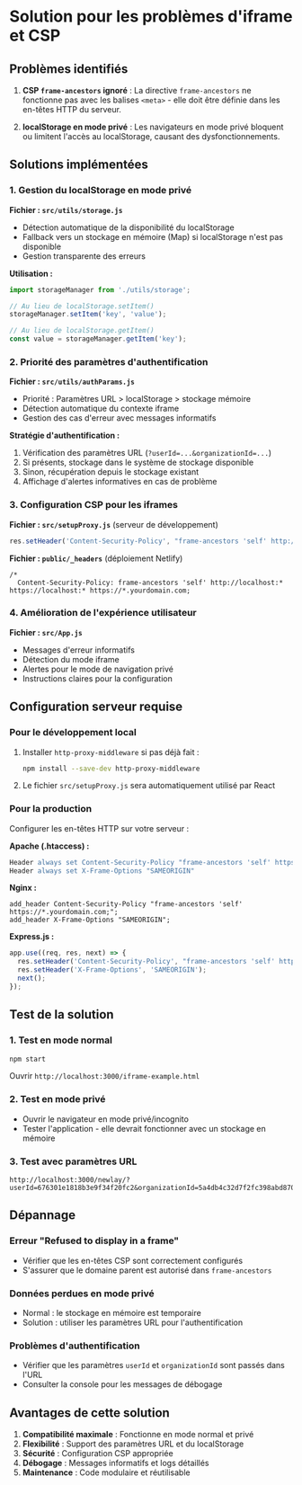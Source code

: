 # Solution pour les problèmes d'iframe et CSP

## Problèmes identifiés

1. **CSP `frame-ancestors` ignoré** : La directive `frame-ancestors` ne fonctionne pas avec les balises `<meta>` - elle doit être définie dans les en-têtes HTTP du serveur.

2. **localStorage en mode privé** : Les navigateurs en mode privé bloquent ou limitent l'accès au localStorage, causant des dysfonctionnements.

## Solutions implémentées

### 1. Gestion du localStorage en mode privé

**Fichier : `src/utils/storage.js`**
- Détection automatique de la disponibilité du localStorage
- Fallback vers un stockage en mémoire (Map) si localStorage n'est pas disponible
- Gestion transparente des erreurs

**Utilisation :**
```javascript
import storageManager from './utils/storage';

// Au lieu de localStorage.setItem()
storageManager.setItem('key', 'value');

// Au lieu de localStorage.getItem()
const value = storageManager.getItem('key');
```

### 2. Priorité des paramètres d'authentification

**Fichier : `src/utils/authParams.js`**
- Priorité : Paramètres URL > localStorage > stockage mémoire
- Détection automatique du contexte iframe
- Gestion des cas d'erreur avec messages informatifs

**Stratégie d'authentification :**
1. Vérification des paramètres URL (`?userId=...&organizationId=...`)
2. Si présents, stockage dans le système de stockage disponible
3. Sinon, récupération depuis le stockage existant
4. Affichage d'alertes informatives en cas de problème

### 3. Configuration CSP pour les iframes

**Fichier : `src/setupProxy.js`** (serveur de développement)
```javascript
res.setHeader('Content-Security-Policy', "frame-ancestors 'self' http://localhost:* https://localhost:* https://*.yourdomain.com;");
```

**Fichier : `public/_headers`** (déploiement Netlify)
```
/*
  Content-Security-Policy: frame-ancestors 'self' http://localhost:* https://localhost:* https://*.yourdomain.com;
```

### 4. Amélioration de l'expérience utilisateur

**Fichier : `src/App.js`**
- Messages d'erreur informatifs
- Détection du mode iframe
- Alertes pour le mode de navigation privé
- Instructions claires pour la configuration

## Configuration serveur requise

### Pour le développement local
1. Installer `http-proxy-middleware` si pas déjà fait :
   ```bash
   npm install --save-dev http-proxy-middleware
   ```

2. Le fichier `src/setupProxy.js` sera automatiquement utilisé par React

### Pour la production
Configurer les en-têtes HTTP sur votre serveur :

**Apache (.htaccess) :**
```apache
Header always set Content-Security-Policy "frame-ancestors 'self' https://*.yourdomain.com;"
Header always set X-Frame-Options "SAMEORIGIN"
```

**Nginx :**
```nginx
add_header Content-Security-Policy "frame-ancestors 'self' https://*.yourdomain.com;";
add_header X-Frame-Options "SAMEORIGIN";
```

**Express.js :**
```javascript
app.use((req, res, next) => {
  res.setHeader('Content-Security-Policy', "frame-ancestors 'self' https://*.yourdomain.com;");
  res.setHeader('X-Frame-Options', 'SAMEORIGIN');
  next();
});
```

## Test de la solution

### 1. Test en mode normal
```bash
npm start
```
Ouvrir `http://localhost:3000/iframe-example.html`

### 2. Test en mode privé
- Ouvrir le navigateur en mode privé/incognito
- Tester l'application - elle devrait fonctionner avec un stockage en mémoire

### 3. Test avec paramètres URL
```
http://localhost:3000/newlay/?userId=676301e1818b3e9f34f20fc2&organizationId=5a4db4c32d7f2fc398abd870
```

## Dépannage

### Erreur "Refused to display in a frame"
- Vérifier que les en-têtes CSP sont correctement configurés
- S'assurer que le domaine parent est autorisé dans `frame-ancestors`

### Données perdues en mode privé
- Normal : le stockage en mémoire est temporaire
- Solution : utiliser les paramètres URL pour l'authentification

### Problèmes d'authentification
- Vérifier que les paramètres `userId` et `organizationId` sont passés dans l'URL
- Consulter la console pour les messages de débogage

## Avantages de cette solution

1. **Compatibilité maximale** : Fonctionne en mode normal et privé
2. **Flexibilité** : Support des paramètres URL et du localStorage
3. **Sécurité** : Configuration CSP appropriée
4. **Débogage** : Messages informatifs et logs détaillés
5. **Maintenance** : Code modulaire et réutilisable
